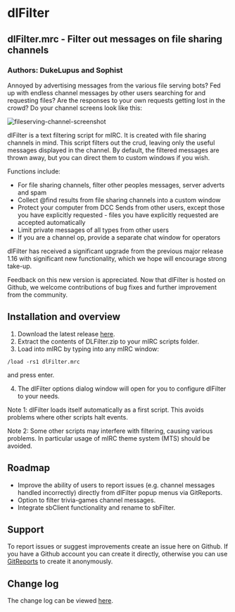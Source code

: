 # dlFilter
## dlFilter.mrc - Filter out messages on file sharing channels
### Authors: DukeLupus and Sophist

Annoyed by advertising messages from the various file serving bots?
Fed up with endless channel messages by other users searching for and requesting files?
Are the responses to your own requests getting lost in the crowd?
Do your channel screens look like this:

![fileserving-channel-screenshot](https://user-images.githubusercontent.com/3001893/30125355-15a8b2d8-9330-11e7-94af-d359b61a2991.png)

dlFilter is a text filtering script for mIRC. It is created with file sharing channels in mind.
This script filters out the crud, leaving only the useful messages displayed in the channel.
By default, the filtered messages are thrown away, but you can direct them to custom windows if you wish.

Functions include:
* For file sharing channels, filter other peoples messages, server adverts and spam
* Collect @find results from file sharing channels into a custom window
* Protect your computer from DCC Sends from other users, except those you have explicitly requested - files you have explicitly requested are accepted automatically
* Limit private messages of all types from other users
* If you are a channel op, provide a separate chat window for operators

dlFilter has received a significant upgrade from the previous major release 1.16 with significant new functionality, which we hope will encourage strong take-up.

Feedback on this new version is appreciated. Now that dlFilter is hosted on Github, we welcome contributions of bug fixes and further improvement from the community.

## Installation and overview
1. Download the latest release [here](https://github.com/DukeLupus/dlFilter/releases).
2. Extract the contents of DLFilter.zip to your mIRC scripts folder.
3. Load into mIRC by typing into any mIRC window:
```
/load -rs1 dlFilter.mrc
```
and press enter.

4. The dlFilter options dialog window will open for you to configure dlFilter to your needs.

Note 1: dlFilter loads itself automatically as a first script.
This avoids problems where other scripts halt events.

Note 2: Some other scripts may interfere with filtering, causing various problems. In particular usage of mIRC theme system (MTS) should be avoided.

## Roadmap
* Improve the ability of users to report issues (e.g. channel messages handled incorrectly) directly from dlFilter popup menus via GitReports.
* Option to filter trivia-games channel messages.
* Integrate sbClient functionality and rename to sbFilter.

## Support
To report issues or suggest improvements create an issue here on Github.
If you have a Github account you can create it directly, otherwise you can use [GitReports](https://gitreports.com/issue/DukeLupus/dlFilter/) to create it anonymously.

## Change log
The change log can be viewed [here](https://github.com/DukeLupus/dlFilter/blob/master/ChangeLog.md).
